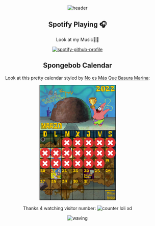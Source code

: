 <div align="center">
  
![header](https://capsule-render.vercel.app/api?type=waving&color=auto&height=260&section=header&text=disp("Hi%20👓")&fontSize=90&animation=fadeIn&fontAlignY=28&desc=I'm%20Francisco,%20a%20mechatronics%20engineer%20playing%20with%20code.&descAlignY=55&descAlign=60)

## Spotify Playing :headphones:

Look at my Music:musical_note::musical_note:

<div style="width:250px;">

[![spotify-github-profile](https://spotify-github-profile.vercel.app/api/view?uid=21buo33eiklc76ohjsvfv4i7a&cover_image=false)](https://open.spotify.com/user/21buo33eiklc76ohjsvfv4i7a)

</div>

## Spongebob Calendar

Look at this pretty calendar styled by [No es Más Que Basura Marina](https://www.facebook.com/BasuraMarina/):

![monthly calendar](this_month.png)

Thanks 4 watching visitor number:
![counter loli xd](https://count.getloli.com/get/@fcomovaz?theme=moebooru)

![waving](https://capsule-render.vercel.app/api?type=waving&color=gradient&height=84&section=footer)

</div>
